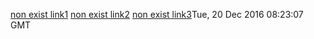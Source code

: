 [non exist link1](../nonexisted1.md)   [non exist link2](../nonexisted2.md)  [non exist link3](../nonexisted3.md)Tue, 20 Dec 2016 08:23:07 GMT
